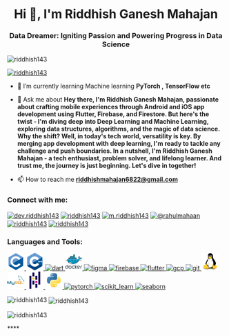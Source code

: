 <h1 align="center">Hi 👋, I'm Riddhish Ganesh Mahajan</h1>
<h3 align="center">Data Dreamer: Igniting Passion and Powering Progress in Data Science</h3>

<p align="left"> <img src="https://komarev.com/ghpvc/?username=riddhish143&label=Profile%20views&color=0e75b6&style=flat" alt="riddhish143" /> </p>

<p align="left"> <a href="https://github.com/ryo-ma/github-profile-trophy"><img src="https://github-profile-trophy.vercel.app/?username=riddhish143" alt="riddhish143" /></a> </p>

- 🌱 I’m currently learning Machine learning **PyTorch , TensorFlow etc**

- 💬 Ask me about **Hey there, I'm Riddhish Ganesh Mahajan, passionate about crafting mobile experiences through Android and iOS app development using Flutter, Firebase, and Firestore. But here's the twist - I'm diving deep into Deep Learning and Machine Learning, exploring data structures, algorithms, and the magic of data science. Why the shift? Well, in today's tech world, versatility is key. By merging app development with deep learning, I'm ready to tackle any challenge and push boundaries. In a nutshell, I'm Riddhish Ganesh Mahajan - a tech enthusiast, problem solver, and lifelong learner. And trust me, the journey is just beginning. Let's dive in together!**

- 📫 How to reach me **riddhishmahajan6822@gmail.com**

<h3 align="left">Connect with me:</h3>
<p align="left">
<a href="https://dev.to/dev.riddhish143" target="blank"><img align="center" src="https://raw.githubusercontent.com/rahuldkjain/github-profile-readme-generator/master/src/images/icons/Social/devto.svg" alt="dev.riddhish143" height="30" width="40" /></a>
<a href="https://kaggle.com/riddhish143" target="blank"><img align="center" src="https://raw.githubusercontent.com/rahuldkjain/github-profile-readme-generator/master/src/images/icons/Social/kaggle.svg" alt="riddhish143" height="30" width="40" /></a>
<a href="https://instagram.com/m.riddhish143" target="blank"><img align="center" src="https://raw.githubusercontent.com/rahuldkjain/github-profile-readme-generator/master/src/images/icons/Social/instagram.svg" alt="m.riddhish143" height="30" width="40" /></a>
<a href="https://medium.com/@rahulmahaan" target="blank"><img align="center" src="https://raw.githubusercontent.com/rahuldkjain/github-profile-readme-generator/master/src/images/icons/Social/medium.svg" alt="@rahulmahaan" height="30" width="40" /></a>
<a href="https://www.hackerrank.com/riddhish143" target="blank"><img align="center" src="https://raw.githubusercontent.com/rahuldkjain/github-profile-readme-generator/master/src/images/icons/Social/hackerrank.svg" alt="riddhish143" height="30" width="40" /></a>
<a href="https://www.leetcode.com/riddhish143" target="blank"><img align="center" src="https://raw.githubusercontent.com/rahuldkjain/github-profile-readme-generator/master/src/images/icons/Social/leet-code.svg" alt="riddhish143" height="30" width="40" /></a>
</p>

<h3 align="left">Languages and Tools:</h3>
<p align="left"> <a href="https://www.cprogramming.com/" target="_blank" rel="noreferrer"> <img src="https://raw.githubusercontent.com/devicons/devicon/master/icons/c/c-original.svg" alt="c" width="40" height="40"/> </a> <a href="https://www.w3schools.com/cpp/" target="_blank" rel="noreferrer"> <img src="https://raw.githubusercontent.com/devicons/devicon/master/icons/cplusplus/cplusplus-original.svg" alt="cplusplus" width="40" height="40"/> </a> <a href="https://dart.dev" target="_blank" rel="noreferrer"> <img src="https://www.vectorlogo.zone/logos/dartlang/dartlang-icon.svg" alt="dart" width="40" height="40"/> </a> <a href="https://www.docker.com/" target="_blank" rel="noreferrer"> <img src="https://raw.githubusercontent.com/devicons/devicon/master/icons/docker/docker-original-wordmark.svg" alt="docker" width="40" height="40"/> </a> <a href="https://www.figma.com/" target="_blank" rel="noreferrer"> <img src="https://www.vectorlogo.zone/logos/figma/figma-icon.svg" alt="figma" width="40" height="40"/> </a> <a href="https://firebase.google.com/" target="_blank" rel="noreferrer"> <img src="https://www.vectorlogo.zone/logos/firebase/firebase-icon.svg" alt="firebase" width="40" height="40"/> </a> <a href="https://flutter.dev" target="_blank" rel="noreferrer"> <img src="https://www.vectorlogo.zone/logos/flutterio/flutterio-icon.svg" alt="flutter" width="40" height="40"/> </a> <a href="https://cloud.google.com" target="_blank" rel="noreferrer"> <img src="https://www.vectorlogo.zone/logos/google_cloud/google_cloud-icon.svg" alt="gcp" width="40" height="40"/> </a> <a href="https://git-scm.com/" target="_blank" rel="noreferrer"> <img src="https://www.vectorlogo.zone/logos/git-scm/git-scm-icon.svg" alt="git" width="40" height="40"/> </a> <a href="https://www.linux.org/" target="_blank" rel="noreferrer"> <img src="https://raw.githubusercontent.com/devicons/devicon/master/icons/linux/linux-original.svg" alt="linux" width="40" height="40"/> </a> <a href="https://www.mysql.com/" target="_blank" rel="noreferrer"> <img src="https://raw.githubusercontent.com/devicons/devicon/master/icons/mysql/mysql-original-wordmark.svg" alt="mysql" width="40" height="40"/> </a> <a href="https://pandas.pydata.org/" target="_blank" rel="noreferrer"> <img src="https://raw.githubusercontent.com/devicons/devicon/2ae2a900d2f041da66e950e4d48052658d850630/icons/pandas/pandas-original.svg" alt="pandas" width="40" height="40"/> </a> <a href="https://www.python.org" target="_blank" rel="noreferrer"> <img src="https://raw.githubusercontent.com/devicons/devicon/master/icons/python/python-original.svg" alt="python" width="40" height="40"/> </a> <a href="https://pytorch.org/" target="_blank" rel="noreferrer"> <img src="https://www.vectorlogo.zone/logos/pytorch/pytorch-icon.svg" alt="pytorch" width="40" height="40"/> </a> <a href="https://scikit-learn.org/" target="_blank" rel="noreferrer"> <img src="https://upload.wikimedia.org/wikipedia/commons/0/05/Scikit_learn_logo_small.svg" alt="scikit_learn" width="40" height="40"/> </a> <a href="https://seaborn.pydata.org/" target="_blank" rel="noreferrer"> <img src="https://seaborn.pydata.org/_images/logo-mark-lightbg.svg" alt="seaborn" width="40" height="40"/> </a> </p>

<p><img align="left" src="https://github-readme-stats.vercel.app/api/top-langs?username=riddhish143&show_icons=true&locale=en&layout=compact" alt="riddhish143" /></p>

<p>&nbsp;<img align="center" src="https://github-readme-stats.vercel.app/api?username=riddhish143&show_icons=true&locale=en" alt="riddhish143" /></p>

<p><img align="center" src="https://github-readme-streak-stats.herokuapp.com/?user=riddhish143&" alt="riddhish143" /></p>
****
